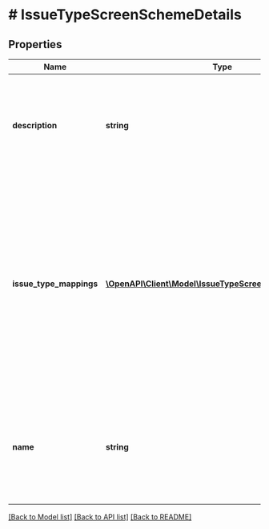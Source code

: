 # # IssueTypeScreenSchemeDetails

## Properties

Name | Type | Description | Notes
------------ | ------------- | ------------- | -------------
**description** | **string** | The description of the issue type screen scheme. The maximum length is 255 characters. | [optional]
**issue_type_mappings** | [**\OpenAPI\Client\Model\IssueTypeScreenSchemeMapping[]**](IssueTypeScreenSchemeMapping.md) | The IDs of the screen schemes for the issue type IDs and *default*. A *default* entry is required to create an issue type screen scheme, it defines the mapping for all issue types without a screen scheme. |
**name** | **string** | The name of the issue type screen scheme. The name must be unique. The maximum length is 255 characters. |

[[Back to Model list]](../../README.md#models) [[Back to API list]](../../README.md#endpoints) [[Back to README]](../../README.md)
